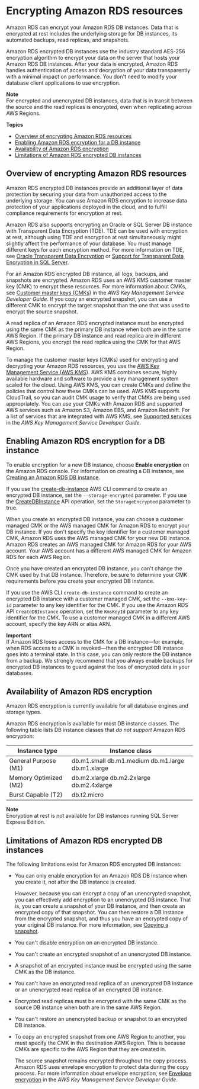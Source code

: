 # Encrypting Amazon RDS resources<a name="Overview.Encryption"></a>

Amazon RDS can encrypt your Amazon RDS DB instances\. Data that is encrypted at rest includes the underlying storage for DB instances, its automated backups, read replicas, and snapshots\.

Amazon RDS encrypted DB instances use the industry standard AES\-256 encryption algorithm to encrypt your data on the server that hosts your Amazon RDS DB instances\. After your data is encrypted, Amazon RDS handles authentication of access and decryption of your data transparently with a minimal impact on performance\. You don't need to modify your database client applications to use encryption\.

**Note**  
For encrypted and unencrypted DB instances, data that is in transit between the source and the read replicas is encrypted, even when replicating across AWS Regions\.

**Topics**
+ [Overview of encrypting Amazon RDS resources](#Overview.Encryption.Overview)
+ [Enabling Amazon RDS encryption for a DB instance](#Overview.Encryption.Enabling)
+ [Availability of Amazon RDS encryption](#Overview.Encryption.Availability)
+ [Limitations of Amazon RDS encrypted DB instances](#Overview.Encryption.Limitations)

## Overview of encrypting Amazon RDS resources<a name="Overview.Encryption.Overview"></a>

Amazon RDS encrypted DB instances provide an additional layer of data protection by securing your data from unauthorized access to the underlying storage\. You can use Amazon RDS encryption to increase data protection of your applications deployed in the cloud, and to fulfill compliance requirements for encryption at rest\.

Amazon RDS also supports encrypting an Oracle or SQL Server DB instance with Transparent Data Encryption \(TDE\)\. TDE can be used with encryption at rest, although using TDE and encryption at rest simultaneously might slightly affect the performance of your database\. You must manage different keys for each encryption method\. For more information on TDE, see [Oracle Transparent Data Encryption](Appendix.Oracle.Options.AdvSecurity.md) or [Support for Transparent Data Encryption in SQL Server](Appendix.SQLServer.Options.TDE.md)\.

For an Amazon RDS encrypted DB instance, all logs, backups, and snapshots are encrypted\. Amazon RDS uses an AWS KMS customer master key \(CMK\) to encrypt these resources\. For more information about CMKs, see [Customer master keys \(CMKs\)](https://docs.aws.amazon.com/kms/latest/developerguide/concepts.html#master_keys) in the *AWS Key Management Service Developer Guide*\. If you copy an encrypted snapshot, you can use a different CMK to encrypt the target snapshot than the one that was used to encrypt the source snapshot\.

A read replica of an Amazon RDS encrypted instance must be encrypted using the same CMK as the primary DB instance when both are in the same AWS Region\. If the primary DB instance and read replica are in different AWS Regions, you encrypt the read replica using the CMK for that AWS Region\.

To manage the customer master keys \(CMKs\) used for encrypting and decrypting your Amazon RDS resources, you use the [AWS Key Management Service \(AWS KMS\)](https://docs.aws.amazon.com/kms/latest/developerguide/)\. AWS KMS combines secure, highly available hardware and software to provide a key management system scaled for the cloud\. Using AWS KMS, you can create CMKs and define the policies that control how these CMKs can be used\. AWS KMS supports CloudTrail, so you can audit CMK usage to verify that CMKs are being used appropriately\. You can use your CMKs with Amazon RDS and supported AWS services such as Amazon S3, Amazon EBS, and Amazon Redshift\. For a list of services that are integrated with AWS KMS, see [Supported services](https://docs.aws.amazon.com/kms/latest/developerguide/services.html) in the *AWS Key Management Service Developer Guide*\.

## Enabling Amazon RDS encryption for a DB instance<a name="Overview.Encryption.Enabling"></a>

To enable encryption for a new DB instance, choose **Enable encryption** on the Amazon RDS console\. For information on creating a DB instance, see [Creating an Amazon RDS DB instance](USER_CreateDBInstance.md)\.

If you use the [create\-db\-instance](https://docs.aws.amazon.com/cli/latest/reference/rds/create-db-instance.html) AWS CLI command to create an encrypted DB instance, set the `--storage-encrypted` parameter\. If you use the [CreateDBInstance](https://docs.aws.amazon.com/AmazonRDS/latest/APIReference/API_CreateDBInstance.html) API operation, set the `StorageEncrypted` parameter to true\.

When you create an encrypted DB instance, you can choose a customer managed CMK or the AWS managed CMK for Amazon RDS to encrypt your DB instance\. If you don't specify the key identifier for a customer managed CMK, Amazon RDS uses the AWS managed CMK for your new DB instance\. Amazon RDS creates an AWS managed CMK for Amazon RDS for your AWS account\. Your AWS account has a different AWS managed CMK for Amazon RDS for each AWS Region\.

Once you have created an encrypted DB instance, you can't change the CMK used by that DB instance\. Therefore, be sure to determine your CMK requirements before you create your encrypted DB instance\.

If you use the AWS CLI `create-db-instance` command to create an encrypted DB instance with a customer managed CMK, set the `--kms-key-id` parameter to any key identifier for the CMK\. If you use the Amazon RDS API `CreateDBInstance` operation, set the `KmsKeyId` parameter to any key identifier for the CMK\. To use a customer managed CMK in a different AWS account, specify the key ARN or alias ARN\.

**Important**  
If Amazon RDS loses access to the CMK for a DB instance—for example, when RDS access to a CMK is revoked—then the encrypted DB instance goes into a terminal state\. In this case, you can only restore the DB instance from a backup\. We strongly recommend that you always enable backups for encrypted DB instances to guard against the loss of encrypted data in your databases\.

## Availability of Amazon RDS encryption<a name="Overview.Encryption.Availability"></a>

Amazon RDS encryption is currently available for all database engines and storage types\.

Amazon RDS encryption is available for most DB instance classes\. The following table lists DB instance classes that *do not support* Amazon RDS encryption:


| Instance type | Instance class | 
| --- | --- | 
| General Purpose \(M1\) |  db\.m1\.small db\.m1\.medium db\.m1\.large db\.m1\.xlarge  | 
| Memory Optimized \(M2\) |  db\.m2\.xlarge db\.m2\.2xlarge db\.m2\.4xlarge  | 
| Burst Capable \(T2\) |  db\.t2\.micro  | 

**Note**  
Encryption at rest is not available for DB instances running SQL Server Express Edition\.   

## Limitations of Amazon RDS encrypted DB instances<a name="Overview.Encryption.Limitations"></a>

The following limitations exist for Amazon RDS encrypted DB instances:
+ You can only enable encryption for an Amazon RDS DB instance when you create it, not after the DB instance is created\.

  However, because you can encrypt a copy of an unencrypted snapshot, you can effectively add encryption to an unencrypted DB instance\. That is, you can create a snapshot of your DB instance, and then create an encrypted copy of that snapshot\. You can then restore a DB instance from the encrypted snapshot, and thus you have an encrypted copy of your original DB instance\. For more information, see [Copying a snapshot](USER_CopySnapshot.md)\.
+ You can't disable encryption on an encrypted DB instance\.
+ You can't create an encrypted snapshot of an unencrypted DB instance\.
+ A snapshot of an encrypted instance must be encrypted using the same CMK as the DB instance\.
+ You can't have an encrypted read replica of an unencrypted DB instance or an unencrypted read replica of an encrypted DB instance\.
+ Encrypted read replicas must be encrypted with the same CMK as the source DB instance when both are in the same AWS Region\.
+ You can't restore an unencrypted backup or snapshot to an encrypted DB instance\.
+ To copy an encrypted snapshot from one AWS Region to another, you must specify the CMK in the destination AWS Region\. This is because CMKs are specific to the AWS Region that they are created in\.

  The source snapshot remains encrypted throughout the copy process\. Amazon RDS uses envelope encryption to protect data during the copy process\. For more information about envelope encryption, see [ Envelope encryption](https://docs.aws.amazon.com/kms/latest/developerguide/concepts.html#enveloping) in the *AWS Key Management Service Developer Guide*\.